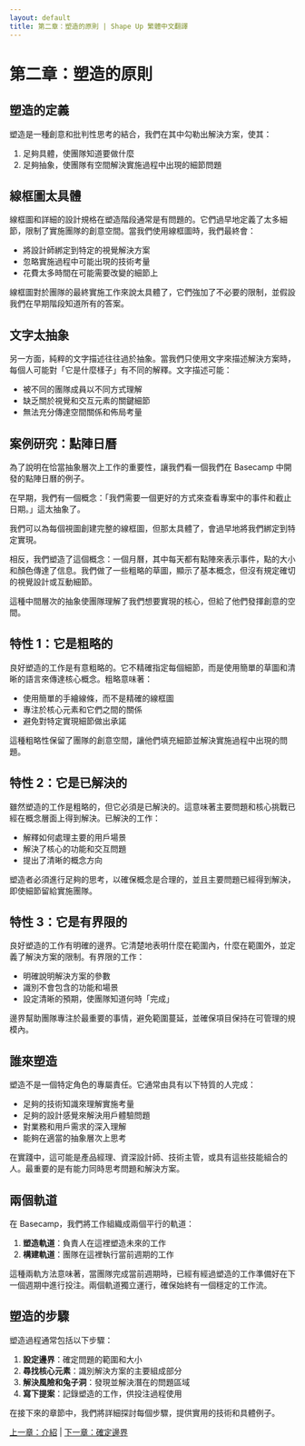 ```yaml
---
layout: default
title: 第二章：塑造的原則 | Shape Up 繁體中文翻譯
---
```


# 第二章：塑造的原則

## 塑造的定義

塑造是一種創意和批判性思考的結合，我們在其中勾勒出解決方案，使其：
1. 足夠具體，使團隊知道要做什麼
2. 足夠抽象，使團隊有空間解決實施過程中出現的細節問題

## 線框圖太具體

線框圖和詳細的設計規格在塑造階段通常是有問題的。它們過早地定義了太多細節，限制了實施團隊的創意空間。當我們使用線框圖時，我們最終會：
- 將設計師綁定到特定的視覺解決方案
- 忽略實施過程中可能出現的技術考量
- 花費太多時間在可能需要改變的細節上

線框圖對於團隊的最終實施工作來說太具體了，它們強加了不必要的限制，並假設我們在早期階段知道所有的答案。

## 文字太抽象

另一方面，純粹的文字描述往往過於抽象。當我們只使用文字來描述解決方案時，每個人可能對「它是什麼樣子」有不同的解釋。文字描述可能：
- 被不同的團隊成員以不同方式理解
- 缺乏關於視覺和交互元素的關鍵細節
- 無法充分傳達空間關係和佈局考量

## 案例研究：點陣日曆

為了說明在恰當抽象層次上工作的重要性，讓我們看一個我們在 Basecamp 中開發的點陣日曆的例子。

在早期，我們有一個概念：「我們需要一個更好的方式來查看專案中的事件和截止日期。」這太抽象了。

我們可以為每個視圖創建完整的線框圖，但那太具體了，會過早地將我們綁定到特定實現。

相反，我們塑造了這個概念：一個月曆，其中每天都有點陣來表示事件，點的大小和顏色傳達了信息。我們做了一些粗略的草圖，顯示了基本概念，但沒有規定確切的視覺設計或互動細節。

這種中間層次的抽象使團隊理解了我們想要實現的核心，但給了他們發揮創意的空間。

## 特性 1：它是粗略的

良好塑造的工作是有意粗略的。它不精確指定每個細節，而是使用簡單的草圖和清晰的語言來傳達核心概念。粗略意味著：
- 使用簡單的手繪線條，而不是精確的線框圖
- 專注於核心元素和它們之間的關係
- 避免對特定實現細節做出承諾

這種粗略性保留了團隊的創意空間，讓他們填充細節並解決實施過程中出現的問題。

## 特性 2：它是已解決的

雖然塑造的工作是粗略的，但它必須是已解決的。這意味著主要問題和核心挑戰已經在概念層面上得到解決。已解決的工作：
- 解釋如何處理主要的用戶場景
- 解決了核心的功能和交互問題
- 提出了清晰的概念方向

塑造者必須進行足夠的思考，以確保概念是合理的，並且主要問題已經得到解決，即使細節留給實施團隊。

## 特性 3：它是有界限的

良好塑造的工作有明確的邊界。它清楚地表明什麼在範圍內，什麼在範圍外，並定義了解決方案的限制。有界限的工作：
- 明確說明解決方案的參數
- 識別不會包含的功能和場景
- 設定清晰的預期，使團隊知道何時「完成」

邊界幫助團隊專注於最重要的事情，避免範圍蔓延，並確保項目保持在可管理的規模內。

## 誰來塑造

塑造不是一個特定角色的專屬責任。它通常由具有以下特質的人完成：
- 足夠的技術知識來理解實施考量
- 足夠的設計感覺來解決用戶體驗問題
- 對業務和用戶需求的深入理解
- 能夠在適當的抽象層次上思考

在實踐中，這可能是產品經理、資深設計師、技術主管，或具有這些技能組合的人。最重要的是有能力同時思考問題和解決方案。

## 兩個軌道

在 Basecamp，我們將工作組織成兩個平行的軌道：
1. **塑造軌道**：負責人在這裡塑造未來的工作
2. **構建軌道**：團隊在這裡執行當前週期的工作

這種兩軌方法意味著，當團隊完成當前週期時，已經有經過塑造的工作準備好在下一個週期中進行投注。兩個軌道獨立運行，確保始終有一個穩定的工作流。

## 塑造的步驟

塑造過程通常包括以下步驟：

1. **設定邊界**：確定問題的範圍和大小
2. **尋找核心元素**：識別解決方案的主要組成部分
3. **解決風險和兔子洞**：發現並解決潛在的問題區域
4. **寫下提案**：記錄塑造的工作，供投注過程使用

在接下來的章節中，我們將詳細探討每個步驟，提供實用的技術和具體例子。

[上一章：介紹](./01-01-introduction.html) | [下一章：確定邊界](./01-03-setting-boundaries.html) 